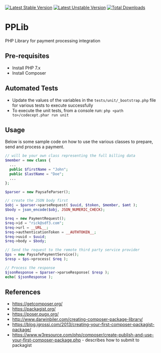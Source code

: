 [![Latest Stable Version](https://poser.pugx.org/gianninasd/pplib/v/stable)](https://packagist.org/packages/gianninasd/pplib) 
[![Latest Unstable Version](https://poser.pugx.org/gianninasd/pplib/v/unstable)](https://packagist.org/packages/gianninasd/pplib) 
[![Total Downloads](https://poser.pugx.org/gianninasd/pplib/downloads)](https://packagist.org/packages/gianninasd/pplib)

PPLib
================
PHP Library for payment processing integration

## Pre-requisites
* Install PHP 7.x
* Install Composer

## Automated Tests
* Update the values of the variables in the `tests/unit/_bootstrap.php` file for various tests to execute successfully 
* To execute the unit tests, from a console run: `php <path to>/codecept.phar run unit`

## Usage
Below is some sample code on how to use the various classes to prepare, send and process a payment.

```php
// will be your own class representing the full billing data
$member = new class {
  ...
  public $firstName = "John";
  public $lastName = "Doe";
  ...
};

$parser = new PaysafeParser();

// create the JSON body first
$obj = $parser->parseRequest( $uuid, $token, $member, $amt );
$body = json_encode($obj, JSON_NUMERIC_CHECK);

$req = new PaymentRequest();
$req->id = "rick@sdf3.com";
$req->url = __URL__;
$req->authenticationToken = __AUTHTOKEN__;
$req->uuid = $uuid;
$req->body = $body;

// Send the request to the remote third party service provider
$ps = new PaysafePaymentService();
$resp = $ps->process( $req );

// Process the response
$jsonResponse = $parser->parseResponse( $resp );
echo( $jsonResponse );
```

## References
* https://getcomposer.org/
* https://packagist.org/
* https://poser.pugx.org/
* http://www.darwinbiler.com/creating-composer-package-library/
* https://blog.jgrossi.com/2013/creating-your-first-composer-packagist-package/
* https://www.w3resource.com/php/composer/create-publish-and-use-your-first-composer-package.php - describes how to submit to packagist